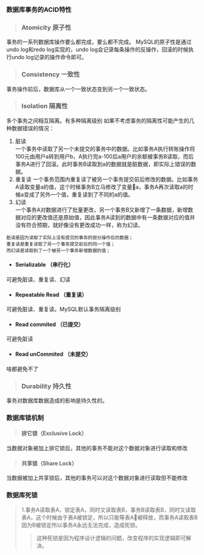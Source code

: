 ### **数据库事务的ACID特性**
> ### Atomicity 原子性
事务的一系列数据库操作要么都完成，要么都不完成。
MySQL的原子性是通过undo log和redo log实现的，undo log会记录每条操作的反操作，回滚的时候执行undo log记录的操作命令即可。
> ### Consistency 一致性
事务操作前后，数据库从一个一致状态变到另一个一致状态。
> ### Isolation 隔离性
多个事务之间相互隔离。有多种隔离级别
如果不考虑事务的隔离性可能产生的几种数据错误的情况：  
1. 脏读  
一个事务中读取了另一个未提交的事务中的数据。比如事务A执行转账操作将100元由用户a转到用户b，A执行完a-100后a用户的余额被事务B读取，而后
事务A进行了回滚。此时事务B读取到a的数据就是脏数据，即实际上错误的数据。
2. 重复读
一个事务范围内重复读了被另一个事务提交前后修改的数据。比如事务A读取变量a的值，这个时候事务B立马修改了变量a，事务A再次读取a的时候a变成了另外一个值，重复读到了不同的a的值。
3. 幻读  
一个事务A对数据进行了批量更改，另一个事务B又新增了一条数据，新增数据对应的更改值还是原始值，因此事务A读到的数据中有一条数据对应的值并没有符合预期，就好像没有更改成功一样，称为幻读。  
```
脏读是因为读取了实际上没有提交的事务的部分操作后的数据；
重复读是重复读取了另一个事务提交前后的同一个值；
而幻读是读取到了一个被另一个事务新增数据的值；
```
* #### Serializable （串行化） 
可避免脏读、重复读、幻读
* #### Repeatable Read （重复读）
可避免脏读、重复读。MySQL默认事务隔离级别
* #### Read commited （已提交）
可避免脏读
* #### Read unCommited （未提交）
啥都避免不了
> ### Durability 持久性
事务对数据库数据造成的影响是持久性的。
### 数据库锁机制
> #### 排它锁（Exclusive Lock）  
当数据对象被加上排它锁后，其他的事务不能对这个数据对象进行读取和修改
> #### 共享锁（Share Lock）  
当数据被加上共享锁后，其他的事务可以对这个数据对象进行读取但不能修改

### 数据库死锁
> 1.事务A读取表A，锁定表A，同时又读取表B，事务B读取表B，同时又读取表A，这个时候由于表A被锁定，所以只能等表A被释放，而事务A读取表B因为B被锁定所以事务A永远无法完成，造成死锁。  
>> 这种死锁是因为程序设计逻辑的问题，改变程序的实现逻辑即可解决。   
